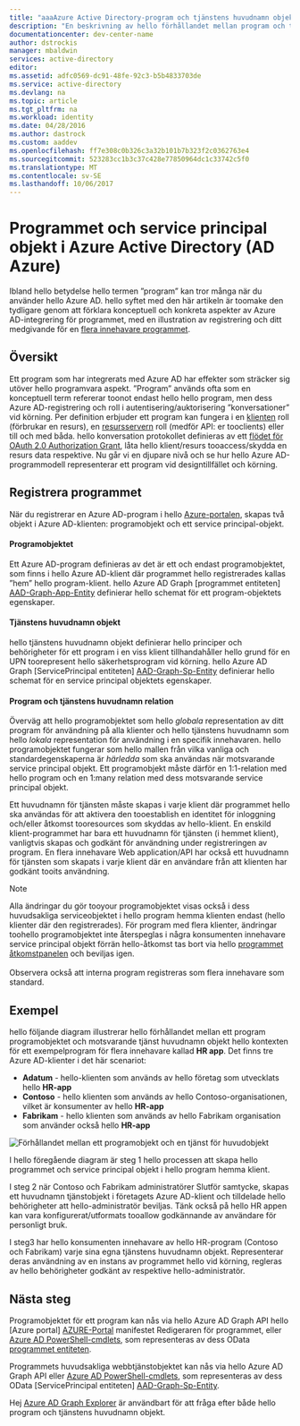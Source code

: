 ```yaml
---
title: "aaaAzure Active Directory-program och tjänstens huvudnamn objekt | Microsoft Docs"
description: "En beskrivning av hello förhållandet mellan program och tjänstens huvudnamn objekt i Azure Active Directory"
documentationcenter: dev-center-name
author: dstrockis
manager: mbaldwin
services: active-directory
editor: 
ms.assetid: adfc0569-dc91-48fe-92c3-b5b4833703de
ms.service: active-directory
ms.devlang: na
ms.topic: article
ms.tgt_pltfrm: na
ms.workload: identity
ms.date: 04/28/2016
ms.author: dastrock
ms.custom: aaddev
ms.openlocfilehash: ff7e308c0b326c3a32b101b7b323f2c0362763e4
ms.sourcegitcommit: 523283cc1b3c37c428e77850964dc1c33742c5f0
ms.translationtype: MT
ms.contentlocale: sv-SE
ms.lasthandoff: 10/06/2017
---
```

# <a name="application-and-service-principal-objects-in-azure-active-directory-azure-ad"></a>Programmet och service principal objekt i Azure Active Directory (AD Azure)
Ibland hello betydelse hello termen ”program” kan tror många när du använder hello Azure AD. hello syftet med den här artikeln är toomake den tydligare genom att förklara konceptuell och konkreta aspekter av Azure AD-integrering för programmet, med en illustration av registrering och ditt medgivande för en [flera innehavare programmet](active-directory-dev-glossary.md#multi-tenant-application).

## <a name="overview"></a>Översikt
Ett program som har integrerats med Azure AD har effekter som sträcker sig utöver hello programvara aspekt. ”Program” används ofta som en konceptuell term refererar toonot endast hello hello program, men dess Azure AD-registrering och roll i autentisering/auktorisering ”konversationer” vid körning. Per definition erbjuder ett program kan fungera i en [klienten](active-directory-dev-glossary.md#client-application) roll (förbrukar en resurs), en [resursservern](active-directory-dev-glossary.md#resource-server) roll (medför API: er tooclients) eller till och med båda. hello konversation protokollet definieras av ett [flödet för OAuth 2.0 Authorization Grant](active-directory-dev-glossary.md#authorization-grant), låta hello klient/resurs tooaccess/skydda en resurs data respektive. Nu går vi en djupare nivå och se hur hello Azure AD-programmodell representerar ett program vid designtillfället och körning. 

## <a name="application-registration"></a>Registrera programmet
När du registrerar en Azure AD-program i hello [Azure-portalen][AZURE-Portal], skapas två objekt i Azure AD-klienten: programobjekt och ett service principal-objekt.

#### <a name="application-object"></a>Programobjektet
Ett Azure AD-program definieras av det är ett och endast programobjektet, som finns i hello Azure AD-klient där programmet hello registrerades kallas ”hem” hello program-klient. hello Azure AD Graph [programmet entiteten] [ AAD-Graph-App-Entity] definierar hello schemat för ett program-objektets egenskaper. 

#### <a name="service-principal-object"></a>Tjänstens huvudnamn objekt
hello tjänstens huvudnamn objekt definierar hello principer och behörigheter för ett program i en viss klient tillhandahåller hello grund för en UPN toorepresent hello säkerhetsprogram vid körning. hello Azure AD Graph [ServicePrincipal entiteten] [ AAD-Graph-Sp-Entity] definierar hello schemat för en service principal objektets egenskaper. 

#### <a name="application-and-service-principal-relationship"></a>Program och tjänstens huvudnamn relation
Överväg att hello programobjektet som hello *globala* representation av ditt program för användning på alla klienter och hello tjänstens huvudnamn som hello *lokala* representation för användning i en specifik innehavaren. hello programobjektet fungerar som hello mallen från vilka vanliga och standardegenskaperna är *härledda* som ska användas när motsvarande service principal objekt. Ett programobjekt måste därför en 1:1-relation med hello program och en 1:many relation med dess motsvarande service principal objekt.

Ett huvudnamn för tjänsten måste skapas i varje klient där programmet hello ska användas för att aktivera den tooestablish en identitet för inloggning och/eller åtkomst tooresources som skyddas av hello-klient. En enskild klient-programmet har bara ett huvudnamn för tjänsten (i hemmet klient), vanligtvis skapas och godkänt för användning under registreringen av program. En flera innehavare Web application/API har också ett huvudnamn för tjänsten som skapats i varje klient där en användare från att klienten har godkänt tooits användning.  

> [!NOTE]
> Alla ändringar du gör tooyour programobjektet visas också i dess huvudsakliga serviceobjektet i hello program hemma klienten endast (hello klienter där den registrerades). För program med flera klienter, ändringar toohello programobjektet inte återspeglas i några konsumenten innehavare service principal objekt förrän hello-åtkomst tas bort via hello [programmet åtkomstpanelen](https://myapps.microsoft.com) och beviljas igen.
><br>  
> Observera också att interna program registreras som flera innehavare som standard.
> 
> 

## <a name="example"></a>Exempel
hello följande diagram illustrerar hello förhållandet mellan ett program programobjektet och motsvarande tjänst huvudnamn objekt hello kontexten för ett exempelprogram för flera innehavare kallad **HR app**. Det finns tre Azure AD-klienter i det här scenariot: 

* **Adatum** - hello-klienten som används av hello företag som utvecklats hello **HR-app**
* **Contoso** - hello klienten som används av hello Contoso-organisationen, vilket är konsumenter av hello **HR-app**
* **Fabrikam** - hello klienten som används av hello Fabrikam organisation som använder också hello **HR-app**

![Förhållandet mellan ett programobjekt och en tjänst för huvudobjekt](./media/active-directory-application-objects/application-objects-relationship.png)

I hello föregående diagram är steg 1 hello processen att skapa hello programmet och service principal objekt i hello program hemma klient.

I steg 2 när Contoso och Fabrikam administratörer Slutför samtycke, skapas ett huvudnamn tjänstobjekt i företagets Azure AD-klient och tilldelade hello behörigheter att hello-administratör beviljas. Tänk också på hello HR appen kan vara konfigurerat/utformats tooallow godkännande av användare för personligt bruk.

I steg3 har hello konsumenten innehavare av hello HR-program (Contoso och Fabrikam) varje sina egna tjänstens huvudnamn objekt. Representerar deras användning av en instans av programmet hello vid körning, regleras av hello behörigheter godkänt av respektive hello-administratör.

## <a name="next-steps"></a>Nästa steg
Programobjektet för ett program kan nås via hello Azure AD Graph API hello [Azure portal] [ AZURE-Portal] manifestet Redigeraren för programmet, eller [Azure AD PowerShell-cmdlets](https://docs.microsoft.com/powershell/azure/overview?view=azureadps-2.0), som representeras av dess OData [programmet entiteten][AAD-Graph-App-Entity].

Programmets huvudsakliga webbtjänstobjektet kan nås via hello Azure AD Graph API eller [Azure AD PowerShell-cmdlets](https://docs.microsoft.com/powershell/azure/overview?view=azureadps-2.0), som representeras av dess OData [ServicePrincipal entiteten] [ AAD-Graph-Sp-Entity].

Hej [Azure AD Graph Explorer](https://graphexplorer.azurewebsites.net/) är användbart för att fråga efter både hello program och tjänstens huvudnamn objekt.

<!--Image references-->

<!--Reference style links -->
[AAD-Graph-App-Entity]: https://msdn.microsoft.com/Library/Azure/Ad/Graph/api/entity-and-complex-type-reference#application-entity
[AAD-Graph-Sp-Entity]: https://msdn.microsoft.com/Library/Azure/Ad/Graph/api/entity-and-complex-type-reference#serviceprincipal-entity
[AZURE-Portal]: https://portal.azure.com
